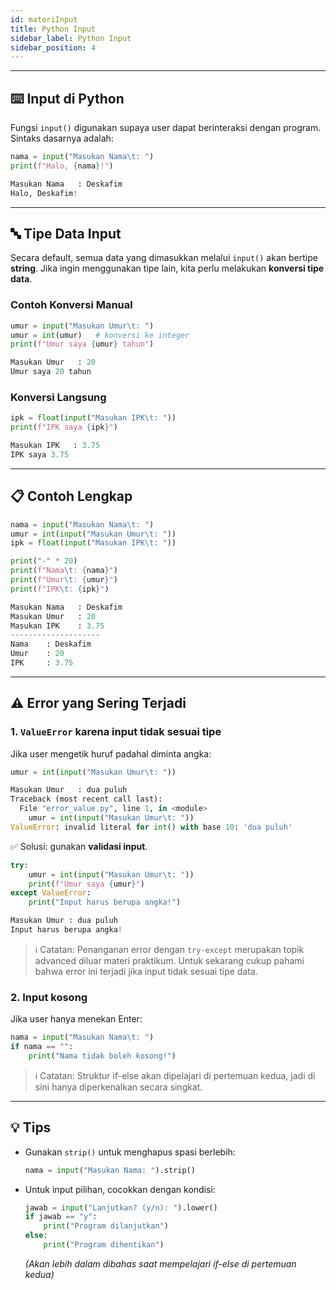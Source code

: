 ```yaml
---
id: materiInput
title: Python Input
sidebar_label: Python Input
sidebar_position: 4
---
```


---

## ⌨️ Input di Python

Fungsi `input()` digunakan supaya user dapat berinteraksi dengan program.
Sintaks dasarnya adalah:

```py title="input_dasar.py"
nama = input("Masukan Nama\t: ")
print(f"Halo, {nama}!")
```

```py title="output"
Masukan Nama   : Deskafim
Halo, Deskafim!
```

---

## 🔤 Tipe Data Input

Secara default, semua data yang dimasukkan melalui `input()` akan bertipe **string**.
Jika ingin menggunakan tipe lain, kita perlu melakukan **konversi tipe data**.

### Contoh Konversi Manual

```py title="konversi_manual.py"
umur = input("Masukan Umur\t: ")
umur = int(umur)   # konversi ke integer
print(f"Umur saya {umur} tahun")
```

```py title="output"
Masukan Umur   : 20
Umur saya 20 tahun
```

### Konversi Langsung

```py title="konversi_langsung.py"
ipk = float(input("Masukan IPK\t: "))
print(f"IPK saya {ipk}")
```

```py title="output"
Masukan IPK   : 3.75
IPK saya 3.75
```

---

## 📋 Contoh Lengkap

```py title="input_lengkap.py"
nama = input("Masukan Nama\t: ")
umur = int(input("Masukan Umur\t: "))
ipk = float(input("Masukan IPK\t: "))

print("-" * 20)
print(f"Nama\t: {nama}")
print(f"Umur\t: {umur}")
print(f"IPK\t: {ipk}")
```

```py title="output"
Masukan Nama   : Deskafim
Masukan Umur   : 20
Masukan IPK    : 3.75
--------------------
Nama    : Deskafim
Umur    : 20
IPK     : 3.75
```

---

## ⚠️ Error yang Sering Terjadi

### 1. `ValueError` karena input tidak sesuai tipe

Jika user mengetik huruf padahal diminta angka:

```py title="error_value.py"
umur = int(input("Masukan Umur\t: "))
```

```py title="output"
Masukan Umur   : dua puluh
Traceback (most recent call last):
  File "error_value.py", line 1, in <module>
    umur = int(input("Masukan Umur\t: "))
ValueError: invalid literal for int() with base 10: 'dua puluh'
```

✅ Solusi: gunakan **validasi input**.

```py title="validasi_input.py"
try:
    umur = int(input("Masukan Umur\t: "))
    print(f"Umur saya {umur}")
except ValueError:
    print("Input harus berupa angka!")
```

```py title="output"
Masukan Umur : dua puluh
Input harus berupa angka!
```

>ℹ️ Catatan: Penanganan error dengan `try-except` merupakan topik advanced diluar materi praktikum. Untuk sekarang cukup pahami bahwa error ini terjadi jika input tidak sesuai tipe data.

### 2. Input kosong

Jika user hanya menekan Enter:

```py title="error_empty.py"
nama = input("Masukan Nama\t: ")
if nama == "":
    print("Nama tidak boleh kosong!")
```
>ℹ️ Catatan: Struktur if-else akan dipelajari di pertemuan kedua, jadi di sini hanya diperkenalkan secara singkat.

---

## 💡 Tips

* Gunakan `strip()` untuk menghapus spasi berlebih:

  ```py
  nama = input("Masukan Nama: ").strip()
  ```
* Untuk input pilihan, cocokkan dengan kondisi:

  ```py
  jawab = input("Lanjutkan? (y/n): ").lower()
  if jawab == "y":
      print("Program dilanjutkan")
  else:
      print("Program dihentikan")
  ```
  _(Akan lebih dalam dibahas saat mempelajari if-else di pertemuan kedua)_
